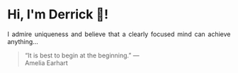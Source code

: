 # Hi, I'm Derrick 👋!
<p align="justify">I admire uniqueness and believe that a clearly focused mind can achieve anything...</p> 
<!-- #quote-start -->
<blockquote>&ldquo;It is best to begin at the beginning.&rdquo; &mdash; <footer>Amelia Earhart</footer></blockquote>
<!-- #quote-end -->
